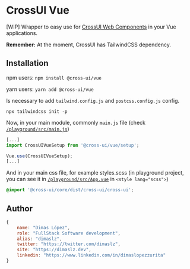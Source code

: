 # CrossUI Vue
[WIP] Wrapper to easy use for [CrossUI Web Components](https://github.com/dimaslz/cross-ui-core) in your Vue applications.

**Remember:** At the moment, CrossUI has TailwindCSS dependency.

## Installation
npm users: `npm install @cross-ui/vue`

yarn users: `yarn add @cross-ui/vue`

Is necessary to add `tailwind.config.js` and `postcss.config.js` config.

`npx tailwindcss init -p`

Now, in your main module, commonly `main.js` file (check [`/playground/src/main.js`](./playground/src/main.js))
```javascript
[...]
import CrossUIVueSetup from '@cross-ui/vue/setup';

Vue.use(CrossUIVueSetup);
[...]
```

And in your main css file, for example styles.scss (in playground project, you can see it in [`/playground/src/App.vue`](/playground/src/App.vue) in `<style lang="scss">`)
```scss
@import '@cross-ui/core/dist/cross-ui/cross-ui';
```

## Author
```js
{
	name: "Dimas López",
	role: "FullStack Software development",
	alias: "dimaslz",
	twitter: "https://twitter.com/dimaslz",
	site: "https://dimaslz.dev",
	linkedin: "https://www.linkedin.com/in/dimaslopezzurita"
}
```